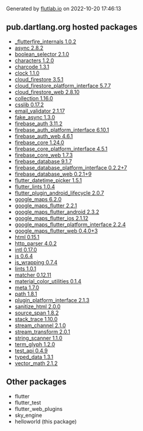 Generated by [flutlab.io](https://flutlab.io) on 2022-10-20 17:46:13


## pub.dartlang.org hosted packages

 - [_flutterfire_internals 1.0.2](https://pub.dartlang.org/packages/_flutterfire_internals/versions/1.0.2)
 - [async 2.8.2](https://pub.dartlang.org/packages/async/versions/2.8.2)
 - [boolean_selector 2.1.0](https://pub.dartlang.org/packages/boolean_selector/versions/2.1.0)
 - [characters 1.2.0](https://pub.dartlang.org/packages/characters/versions/1.2.0)
 - [charcode 1.3.1](https://pub.dartlang.org/packages/charcode/versions/1.3.1)
 - [clock 1.1.0](https://pub.dartlang.org/packages/clock/versions/1.1.0)
 - [cloud_firestore 3.5.1](https://pub.dartlang.org/packages/cloud_firestore/versions/3.5.1)
 - [cloud_firestore_platform_interface 5.7.7](https://pub.dartlang.org/packages/cloud_firestore_platform_interface/versions/5.7.7)
 - [cloud_firestore_web 2.8.10](https://pub.dartlang.org/packages/cloud_firestore_web/versions/2.8.10)
 - [collection 1.16.0](https://pub.dartlang.org/packages/collection/versions/1.16.0)
 - [csslib 0.17.2](https://pub.dartlang.org/packages/csslib/versions/0.17.2)
 - [email_validator 2.1.17](https://pub.dartlang.org/packages/email_validator/versions/2.1.17)
 - [fake_async 1.3.0](https://pub.dartlang.org/packages/fake_async/versions/1.3.0)
 - [firebase_auth 3.11.2](https://pub.dartlang.org/packages/firebase_auth/versions/3.11.2)
 - [firebase_auth_platform_interface 6.10.1](https://pub.dartlang.org/packages/firebase_auth_platform_interface/versions/6.10.1)
 - [firebase_auth_web 4.6.1](https://pub.dartlang.org/packages/firebase_auth_web/versions/4.6.1)
 - [firebase_core 1.24.0](https://pub.dartlang.org/packages/firebase_core/versions/1.24.0)
 - [firebase_core_platform_interface 4.5.1](https://pub.dartlang.org/packages/firebase_core_platform_interface/versions/4.5.1)
 - [firebase_core_web 1.7.3](https://pub.dartlang.org/packages/firebase_core_web/versions/1.7.3)
 - [firebase_database 9.1.7](https://pub.dartlang.org/packages/firebase_database/versions/9.1.7)
 - [firebase_database_platform_interface 0.2.2+7](https://pub.dartlang.org/packages/firebase_database_platform_interface/versions/0.2.2+7)
 - [firebase_database_web 0.2.1+9](https://pub.dartlang.org/packages/firebase_database_web/versions/0.2.1+9)
 - [flutter_datetime_picker 1.5.1](https://pub.dartlang.org/packages/flutter_datetime_picker/versions/1.5.1)
 - [flutter_lints 1.0.4](https://pub.dartlang.org/packages/flutter_lints/versions/1.0.4)
 - [flutter_plugin_android_lifecycle 2.0.7](https://pub.dartlang.org/packages/flutter_plugin_android_lifecycle/versions/2.0.7)
 - [google_maps 6.2.0](https://pub.dartlang.org/packages/google_maps/versions/6.2.0)
 - [google_maps_flutter 2.2.1](https://pub.dartlang.org/packages/google_maps_flutter/versions/2.2.1)
 - [google_maps_flutter_android 2.3.2](https://pub.dartlang.org/packages/google_maps_flutter_android/versions/2.3.2)
 - [google_maps_flutter_ios 2.1.12](https://pub.dartlang.org/packages/google_maps_flutter_ios/versions/2.1.12)
 - [google_maps_flutter_platform_interface 2.2.4](https://pub.dartlang.org/packages/google_maps_flutter_platform_interface/versions/2.2.4)
 - [google_maps_flutter_web 0.4.0+3](https://pub.dartlang.org/packages/google_maps_flutter_web/versions/0.4.0+3)
 - [html 0.15.1](https://pub.dartlang.org/packages/html/versions/0.15.1)
 - [http_parser 4.0.2](https://pub.dartlang.org/packages/http_parser/versions/4.0.2)
 - [intl 0.17.0](https://pub.dartlang.org/packages/intl/versions/0.17.0)
 - [js 0.6.4](https://pub.dartlang.org/packages/js/versions/0.6.4)
 - [js_wrapping 0.7.4](https://pub.dartlang.org/packages/js_wrapping/versions/0.7.4)
 - [lints 1.0.1](https://pub.dartlang.org/packages/lints/versions/1.0.1)
 - [matcher 0.12.11](https://pub.dartlang.org/packages/matcher/versions/0.12.11)
 - [material_color_utilities 0.1.4](https://pub.dartlang.org/packages/material_color_utilities/versions/0.1.4)
 - [meta 1.7.0](https://pub.dartlang.org/packages/meta/versions/1.7.0)
 - [path 1.8.1](https://pub.dartlang.org/packages/path/versions/1.8.1)
 - [plugin_platform_interface 2.1.3](https://pub.dartlang.org/packages/plugin_platform_interface/versions/2.1.3)
 - [sanitize_html 2.0.0](https://pub.dartlang.org/packages/sanitize_html/versions/2.0.0)
 - [source_span 1.8.2](https://pub.dartlang.org/packages/source_span/versions/1.8.2)
 - [stack_trace 1.10.0](https://pub.dartlang.org/packages/stack_trace/versions/1.10.0)
 - [stream_channel 2.1.0](https://pub.dartlang.org/packages/stream_channel/versions/2.1.0)
 - [stream_transform 2.0.1](https://pub.dartlang.org/packages/stream_transform/versions/2.0.1)
 - [string_scanner 1.1.0](https://pub.dartlang.org/packages/string_scanner/versions/1.1.0)
 - [term_glyph 1.2.0](https://pub.dartlang.org/packages/term_glyph/versions/1.2.0)
 - [test_api 0.4.9](https://pub.dartlang.org/packages/test_api/versions/0.4.9)
 - [typed_data 1.3.1](https://pub.dartlang.org/packages/typed_data/versions/1.3.1)
 - [vector_math 2.1.2](https://pub.dartlang.org/packages/vector_math/versions/2.1.2)

## Other packages

 - flutter
 - flutter_test
 - flutter_web_plugins
 - sky_engine
 - helloworld (this package)


